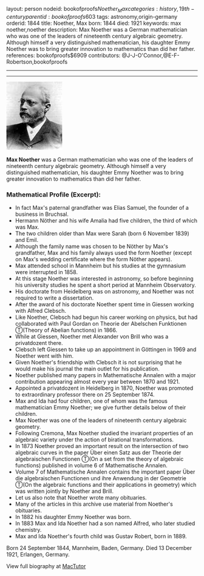 layout: person
nodeid: bookofproofs$Noether_Max
categories: history,19th-century
parentid: bookofproofs$603
tags: astronomy,origin-germany
orderid: 1844
title: Noether, Max
born: 1844
died: 1921
keywords: max noether,noether
description: Max Noether was a German mathematician who was one of the leaders of nineteenth century algebraic geometry. Although himself a very distinguished mathematician, his daughter Emmy Noether was to bring greater innovation to mathematics than did her father.
references: bookofproofs$6909
contributors: @J-J-O'Connor,@E-F-Robertson,bookofproofs

---



---

![Noether_Max.jpg](https://github.com/bookofproofs/bookofproofs.github.io/blob/main/_sources/_assets/images/portraits/Noether_Max.jpg?raw=true)

**Max Noether** was a German mathematician who was one of the leaders of nineteenth century algebraic geometry. Although himself a very distinguished mathematician, his daughter Emmy Noether was to bring greater innovation to mathematics than did her father.

### Mathematical Profile (Excerpt):
* In fact Max's paternal grandfather was Elias Samuel, the founder of a business in Bruchsal.
* Hermann Nöther and his wife Amalia had five children, the third of which was Max.
* The two children older than Max were Sarah (born 6 November 1839) and Emil.
* Although the family name was chosen to be Nöther by Max's grandfather, Max and his family always used the form Noether (except on Max's wedding certificate where the form Nöther appears).
* Max attended school in Mannheim but his studies at the gymnasium were interrupted in 1858.
* At this stage Noether was interested in astronomy, so before beginning his university studies he spent a short period at Mannheim Observatory.
* His doctorate from Heidelberg was on astronomy, and Noether was not required to write a dissertation.
* After the award of his doctorate Noether spent time in Giessen working with Alfred Clebsch.
* Like Noether, Clebsch had begun his career working on physics, but had collaborated with Paul Gordan on Theorie der Abelschen Funktionen Ⓣ(Theory of Abelian functions) in 1866.
* While at Giessen, Noether met Alexander von Brill who was a privatdozent there.
* Clebsch left Giessen to take up an appointment in Göttingen in 1969 and Noether went with him.
* Given Noether's friendship with Clebsch it is not surprising that he would make his journal the main outlet for his publication.
* Noether published many papers in Mathematische Annalen  with a major contribution appearing almost every year between 1870 and 1921.
* Appointed a privatdozent in Heidelberg in 1870, Noether was promoted to extraordinary professor there on 25 September 1874.
* Max and Ida had four children, one of whom was the famous mathematician Emmy Noether; we give further details below of their children.
* Max Noether was one of the leaders of nineteenth century algebraic geometry.
* Following Cremona, Max Noether studied the invariant properties of an algebraic variety under the action of birational transformations.
* In 1873 Noether proved an important result on the intersection of two algebraic curves in the paper Über einen Satz aus der Theorie der algebraischen Functionen Ⓣ(On a set from the theory of algebraic functions) published in volume 6 of Mathematische Annalen.
* Volume 7 of Mathematische Annalen  contains the important paper Über die algebraischen Functionen und ihre Anwendung in der Geometrie Ⓣ(On the algebraic functions and their applications in geometry) which was written jointly by Noether and Brill.
* Let us also note that Noether wrote many obituaries.
* Many of the articles in this archive use material from Noether's obituaries.
* In 1882 his daughter Emmy Noether was born.
* In 1883 Max and Ida Noether had a son named Alfred, who later studied chemistry.
* Max and Ida Noether's fourth child was Gustav Robert, born in 1889.

Born 24 September 1844, Mannheim, Baden, Germany. Died 13 December 1921, Erlangen, Germany.

View full biography at [MacTutor](https://mathshistory.st-andrews.ac.uk/Biographies/Noether_Max/)
